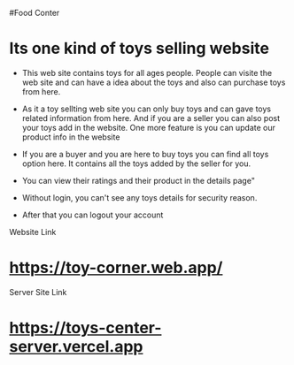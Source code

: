 #Food Conter

# Its one kind of toys selling website

- This web site contains toys for all ages people. People can visite the web site and can have a idea about the toys and also can purchase toys from here.

- As it a toy sellting web site you can only buy toys and can gave toys related information from here. And if you are a seller you can also post your toys add in the website. One more feature is you can update our product info in the website

- If you are a buyer and you are here to buy toys you can find all toys option here. It contains all the toys added by the seller for you.

- You can view their ratings and their product in the details page"

- Without login, you can't see any toys details for security reason.

- After that you can logout your account

Website Link

# https://toy-corner.web.app/

Server Site Link

# https://toys-center-server.vercel.app
